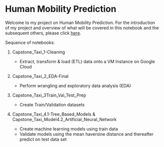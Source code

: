 # Human Mobility Prediction #
Welcome to my project on Human Mobility Prediction. For the introduction of my project and overview of what will be covered in this notebook and the subsequent others, please click [here](https://d-lim.github.io/indigo-jekyll-theme/). 

Sequence of notebooks:

1. Capstone_Taxi_1-Cleaning
	- Extract, transform & load (ETL) data onto a VM Instance on Google Cloud

2. Capstone_Taxi_2_EDA-Final  
	- Perform wrangling and exploratory data analysis (EDA)

3. Capstone_Taxi_3Train_Val_Test_Prep  
	- Create Train/Validation datasets

4. Capstone_Taxi_4.1-Tree_Based_Models & Capstone_Taxi_Model4.2_Artificial_Neural_Network  
	- Create machine learning models using train data  
	- Validate models using the mean haversine distance and thereafter predict on test data set